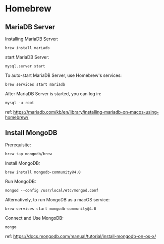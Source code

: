 Homebrew
========

## MariaDB Server

Installing MariaDB Server:
```
brew install mariadb
```

start MariaDB Server:
```
mysql.server start
```

To auto-start MariaDB Server, use Homebrew's services:
```
brew services start mariadb
```

After MariaDB Server is started, you can log in:
```
mysql -u root
```

ref: https://mariadb.com/kb/en/library/installing-mariadb-on-macos-using-homebrew/

## Install MongoDB

Prerequisite:
```
brew tap mongodb/brew
```

Install MongoDB:
```
brew install mongodb-community@4.0
```

Run MongoDB:
```
mongod --config /usr/local/etc/mongod.conf
```

Alternatively, to run MongoDB as a macOS service:
```
brew services start mongodb-community@4.0
```

Connect and Use MongoDB:
```
mongo
```

ref: https://docs.mongodb.com/manual/tutorial/install-mongodb-on-os-x/
